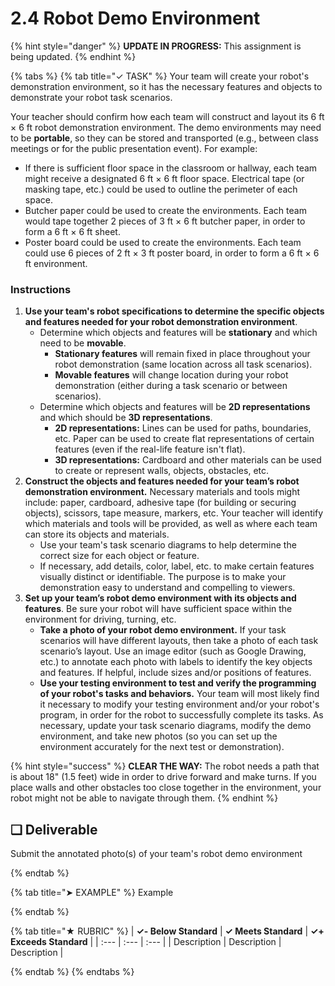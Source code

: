 # 2.4 Robot Demo Environment

{% hint style="danger" %}
**UPDATE IN PROGRESS:** This assignment is being updated.
{% endhint %}

{% tabs %}
{% tab title="✓ TASK" %}
Your team will create your robot's demonstration environment, so it has the necessary features and objects to demonstrate your robot task scenarios.

Your teacher should confirm how each team will construct and layout its 6 ft × 6 ft robot demonstration environment. The demo environments may need to be **portable**, so they can be stored and transported \(e.g., between class meetings or for the public presentation event\). For example:

* If there is sufficient floor space in the classroom or hallway, each team might receive a designated 6 ft × 6 ft floor space. Electrical tape \(or masking tape, etc.\) could be used to outline the perimeter of each space.
* Butcher paper could be used to create the environments.  Each team would tape together 2 pieces of 3 ft × 6 ft butcher paper, in order to form a 6 ft × 6 ft sheet.
* Poster board could be used to create the environments. Each team could use 6 pieces of 2 ft × 3 ft poster board, in order to form a 6 ft × 6 ft environment.

### Instructions

1. **Use your team's robot specifications to determine the specific objects and features needed for your robot demonstration environment**.
   * Determine which objects and features will be **stationary** and which need to be **movable**.
     * **Stationary features** will remain fixed in place throughout your robot demonstration \(same location across all task scenarios\).
     * **Movable features** will change location during your robot demonstration \(either during a task scenario or between scenarios\).
   * Determine which objects and features will be **2D representations** and which should be **3D representations**.
     * **2D representations:**  Lines can be used for paths, boundaries, etc. Paper can be used to create flat representations of certain features \(even if the real-life feature isn't flat\).
     * **3D representations:**  Cardboard and other materials can be used to create or represent walls, objects, obstacles, etc.
2. **Construct the objects and features needed for your team’s robot demonstration environment.** Necessary materials and tools might include:  paper, cardboard, adhesive tape \(for building or securing objects\), scissors, tape measure, markers, etc. Your teacher will identify which materials and tools will be provided, as well as where each team can store its objects and materials.
   * Use your team's task scenario diagrams to help determine the correct size for each object or feature.
   * If necessary, add details, color, label, etc. to make certain features visually distinct or identifiable. The purpose is to make your demonstration easy to understand and compelling to viewers.
3. **Set up your team’s robot demo environment with its objects and features**. Be sure your robot will have sufficient space within the environment for driving, turning, etc.
   * **Take a photo of your robot demo environment.** If your task scenarios will have different layouts, then take a photo of each task scenario’s layout. Use an image editor \(such as Google Drawing, etc.\) to annotate each photo with labels to identify the key objects and features. If helpful, include sizes and/or positions of features.
   * **Use your testing environment to test and verify the programming of your robot's tasks and behaviors.** Your team will most likely find it necessary to modify your testing environment and/or your robot's program, in order for the robot to successfully complete its tasks. As necessary, update your task scenario diagrams, modify the demo environment, and take new photos \(so you can set up the environment accurately for the next test or demonstration\).

{% hint style="success" %}
**CLEAR THE WAY:**  The robot needs a path that is about 18" \(1.5 feet\) wide in order to drive forward and make turns. If you place walls and other obstacles too close together in the environment, your robot might not be able to navigate through them.
{% endhint %}

## **❏ Deliverable**

Submit the annotated photo(s) of your team's robot demo environment

{% endtab %}

{% tab title="➤ EXAMPLE" %}
Example

{% endtab %}

{% tab title="★ RUBRIC" %}
| **✓- Below Standard** | **✓ Meets Standard** | **✓+ Exceeds Standard** |
| :--- | :--- | :--- |
| Description | Description | Description |

{% endtab %}
{% endtabs %}
